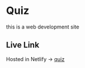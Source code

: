 # Quiz

this is a web development site

## Live Link
Hosted in Netlify -> [quiz](https://bucolic-longma-40fc24.netlify.app/)
